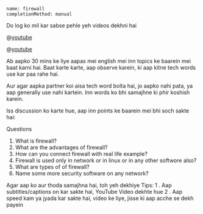 ```ngMeta
name: firewall
completionMethod: manual
```


Do log ko mil kar sabse pehle yeh videos dekhni hai

@[youtube](KZc1KaE1OKU)

@[youtube](etlBvkAkhyE)

Ab aapko 30 mins ke liye aapas mei english mei inn topics ke baarein mei baat karni hai.
Baat karte karte, aap observe karein, ki aap kitne tech words use kar paa rahe hai.

Aur agar aapka partner koi aisa tech word bolta hai, jo aapko nahi pata, ya aap generally use nahi kartein. Inn words ko bhi samajhne ki phir koshish karein.

Iss discussion ko karte hue, aap inn points ke baarein mei bhi soch sakte hai:

Questions

1. What is firewall?
2. What are the advantages of firewall?
3. How can you connect firewall with real life example?
4. Firewall is used only in network or in linux or in any other softwore also?
5. What are types of of firewall?
6. Name some more security software on any network?

Agar aap ko aur thoda samajhna hai, toh yeh dekhiye
Tips:
1 . Aap subtitles/captions on kar sakte hai, YouTube Video dekhte hue
2 . Aap speed kam ya jyada kar sakte hai, video ke liye, jisse ki aap acche se dekh payein
